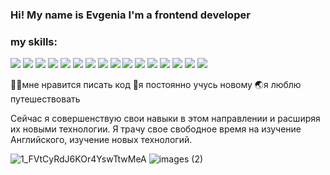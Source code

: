 ### Hi! My name is Evgenia I'm a frontend developer

###  my skills:
<img src="https://img.shields.io/badge/JavaScript ES6-green?style=for-the-badge&logo=JavaScript&logoColor=#E0FFFF"/> <img src="https://img.shields.io/badge/HTML-red?style=for-the-badge&logo=HTML5&logoColor=white"/> <img src="https://img.shields.io/badge/CSS3-green?style=for-the-badge&logo=CSS3&logoColor=#E0FFFF"/>
<img src="https://img.shields.io/badge/Sass-red?style=for-the-badge&logo=Sass&logoColor=#E0FFFF"/> <img src="https://img.shields.io/badge/GitLab-green?style=for-the-badge&logo=GitLab&logoColor=#E0FFFF"/> <img src="https://img.shields.io/badge/REACT-black?style=for-the-badge&logo=React&logoColor=#E0FFFF"/> <img src="https://img.shields.io/badge/ReduxToolkit-black?style=for-the-badge&logo=Redux&logoColor=#E0FFFF"/> <img src="https://img.shields.io/badge/Router react-black?style=for-the-badge&logo=Create React App&logoColor=#E0FFFF"/> <img src="https://img.shields.io/badge/RESTAPI-black?style=for-the-badge&logo=REST API&logoColor=#E0FFFF"/> <img src="https://img.shields.io/badge/React Native-black?style=for-the-badge&logo=React&logoColor=#E0FFFF"/> <img src="https://img.shields.io/badge/EXPO-black?style=for-the-badge&logo=Expo&logoColor=#E0FFFF"/> <img src="https://img.shields.io/badge/MongoDB-black?style=for-the-badge&logo=MongoDB&logoColor=#E0FFFF"/> <img src="https://img.shields.io/badge/EXPRESS-black?style=for-the-badge&logo=Express&logoColor=#E0FFFF"/> <img src="https://img.shields.io/badge/MONGOOSE-black?style=for-the-badge&logo=MongoDB&logoColor=#E0FFFF"/> <img src="https://img.shields.io/badge/axios-black?style=for-the-badge&logo=Axios&logoColor=#E0FFFF"/> <img src="https://img.shields.io/badge/React Content Loader-black?style=for-the-badge&logo=React&logoColor=#E0FFFF"/>

👩‍💻мне нравится писать код
🥅я постоянно учусь новому
🌏я люблю путешествовать
  
  
  Сейчас я совершенствую свои навыки
в этом направлении и расширяя их новыми
технологии. Я трачу свое свободное время на изучение
Английского, изучение новых технологий. 

![1_FVtCyRdJ6KOr4YswTtwMeA](https://user-images.githubusercontent.com/92331986/200932349-f9f1b034-5e9d-446a-b6d8-54436ddef1ef.jpeg)
![images (2)](https://user-images.githubusercontent.com/92331986/200932364-82427f31-b560-4804-9747-ec0287ee39e9.jpg)

  


